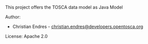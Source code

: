 This project offers the TOSCA data model as Java Model

Author:
 * Christian Endres - christian.endres@developers.opentosca.org

License: Apache 2.0
